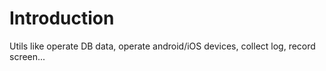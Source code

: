 # Introduction
Utils like operate DB data, operate android/iOS devices, collect log, record screen...
